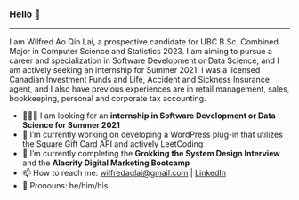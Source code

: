 ### Hello 👋
___
I am Wilfred Ao Qin Lai, a prospective candidate for UBC B.Sc. Combined Major in Computer Science and Statistics 2023. I am aiming to pursue a career and specialization in Software Development or Data Science, and I am actively seeking an internship for Summer 2021. I was a licensed Canadian Investment Funds and Life, Accident and Sickness Insurance agent, and I also have previous experiences are in retail management, sales, bookkeeping, personal and corporate tax accounting. 

- 🧑🏼‍💻 I am looking for an **internship in Software Development or Data Science for Summer 2021**
- 🔭 I’m currently working on developing a WordPress plug-in that utilizes the Square Gift Card API and actively LeetCoding
- 🌱 I’m currently completing the **Grokking the System Design Interview** and the **Alacrity Digital Marketing Bootcamp**
- 📫 How to reach me: <wilfredaqlai@gmail.com> | [LinkedIn](http://www.linkedin.com/in/wilfredaqlai)
- 🙂 Pronouns: he/him/his
<!-- ⚡ Fun fact: my right lung is stuck to my chest wall


<!--
everything in between these bars are commented out

**wlfd/wlfd** is a ✨ _special_ ✨ repository because its `README.md` (this file) appears on your GitHub profile.

Here are some ideas to get you started:

- 🔭 I’m currently working on ...
- 🌱 I’m currently learning ...
- 👯 I’m looking to collaborate on ...
- 🤔 I’m looking for help with ...
- 💬 Ask me about ...
- 📫 How to reach me: ...
- 😄 Pronouns: ...
- ⚡ Fun fact: ...
-->
